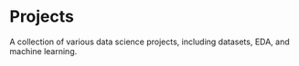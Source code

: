 # Projects
A collection of various data science projects, including datasets, EDA, and machine learning.

